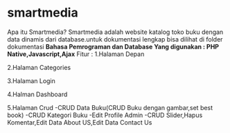 # smartmedia
Apa itu Smartmedia? Smartmedia adalah website katalog toko buku dengan data dinamis dari database.untuk dokumentasi lengkap bisa dilihat di folder dokumentasi
**Bahasa Pemrograman dan Database Yang digunakan : PHP Native,Javascript,Ajax**
Fitur :
1.Halaman Depan

2.Halaman Categories

3.Halaman Login

4.Halman Dashboard

5.Halaman Crud
  -CRUD Data Buku(CRUD Buku dengan gambar,set best book)
  -CRUD Kategori Buku
  -Edit Profile Admin
  -CRUD Slider,Hapus Komentar,Edit Data About US,Edit Data Contact Us
